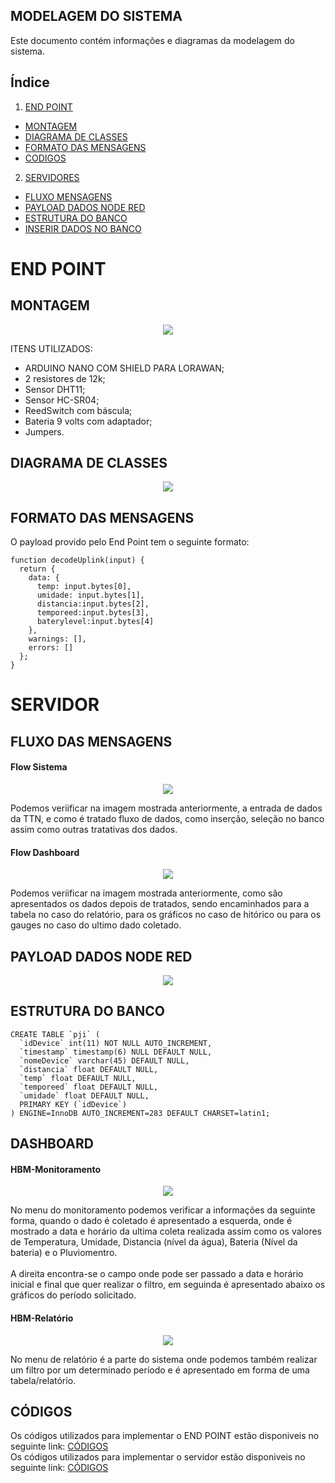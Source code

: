 ## MODELAGEM DO SISTEMA
Este documento contém informações e diagramas da modelagem do sistema.

<!-- ÍNDICE -->
## Índice
 
1. [END POINT](https://github.com/HBM-Control/HBM-Control/blob/main/Documentos/modelagem.md#end-point)


  - [MONTAGEM](https://github.com/HBM-Control/HBM-Control/blob/main/Documentos/modelagem.md#montagem)
  - [DIAGRAMA DE CLASSES](https://github.com/HBM-Control/HBM-Control/blob/main/Documentos/modelagem.md#diagrama-de-classes)
  - [FORMATO DAS MENSAGENS](https://github.com/HBM-Control/HBM-Control/blob/main/Documentos/modelagem.md#formato-das-mensagens)
  - [CODIGOS](https://github.com/HBM-Control/HBM-Control/blob/main/Documentos/modelagem.md#códigos)
  
2. [SERVIDORES](https://github.com/HBM-Control/HBM-Control/blob/main/Documentos/modelagem.md#servidor)
  - [FLUXO MENSAGENS](https://github.com/HBM-Control/HBM-Control/blob/main/Documentos/modelagem.md#fluxo-das-mensagens)
  - [PAYLOAD DADOS NODE RED](https://github.com/HBM-Control/HBM-Control/blob/main/Documentos/modelagem.md#payload-dados-node-red)
  - [ESTRUTURA DO BANCO](https://github.com/HBM-Control/HBM-Control/blob/main/Documentos/modelagem.md#estrutura-do-banco)
  - [INSERIR DADOS NO BANCO](https://github.com/HBM-Control/HBM-Control/blob/main/Documentos/modelagem.md#inserir-dados-no-banco)

  <h1>END POINT</h1>
  
  ## MONTAGEM
  
  <p align="center">
  <img src="https://github.com/HBM-Control/HBM-Control/blob/main/Documentos/imagens/montagem.png" />
</p>

ITENS UTILIZADOS:
 - ARDUINO NANO COM SHIELD PARA LORAWAN;
 - 2 resistores de 12k;
 - Sensor DHT11;
 - Sensor HC-SR04;
 - ReedSwitch com báscula;
 - Bateria 9 volts com adaptador;
 - Jumpers.

  
  ## DIAGRAMA DE CLASSES
  
  <p align="center">
  <img src="https://github.com/HBM-Control/HBM-Control/blob/main/Documentos/imagens/endpoint_classes.JPG" />
</p>
  
  ## FORMATO DAS MENSAGENS
  O payload provido pelo End Point tem o seguinte formato:
~~~
function decodeUplink(input) {
  return {
    data: {
      temp: input.bytes[0],
      umidade: input.bytes[1],
      distancia:input.bytes[2],
      temporeed:input.bytes[3],
      baterylevel:input.bytes[4]
    },
    warnings: [],
    errors: []
  };
}
~~~

<h1>SERVIDOR</h1>

## FLUXO DAS MENSAGENS

#### Flow Sistema

<p align="center">
  <img src="https://github.com/HBM-Control/HBM-Control/blob/main/Documentos/imagens/FlowSistema.png" />
</p>

Podemos veriificar na imagem mostrada anteriormente, a entrada de dados da TTN, e como é tratado fluxo de dados, como inserção, seleção no banco assim como outras tratativas dos dados.

#### Flow Dashboard

<p align="center">
  <img src="https://github.com/HBM-Control/HBM-Control/blob/main/Documentos/imagens/FlowDashBoard.png" />
</p>

Podemos veriificar na imagem mostrada anteriormente, como são apresentados os dados depois de tratados, sendo encaminhados para a tabela no caso do relatório, para os gráficos no caso de hitórico ou para os gauges no caso do ultimo dado coletado.

## PAYLOAD DADOS NODE RED

<p align="center">
  <img src="https://github.com/HBM-Control/HBM-Control/blob/main/Documentos/imagens/PayloadRecebido.png" />
</p>

## ESTRUTURA DO BANCO

~~~
CREATE TABLE `pji` (
  `idDevice` int(11) NOT NULL AUTO_INCREMENT,
  `timestamp` timestamp(6) NULL DEFAULT NULL,
  `nomeDevice` varchar(45) DEFAULT NULL,
  `distancia` float DEFAULT NULL,
  `temp` float DEFAULT NULL,
  `temporeed` float DEFAULT NULL,
  `umidade` float DEFAULT NULL,
  PRIMARY KEY (`idDevice`)
) ENGINE=InnoDB AUTO_INCREMENT=283 DEFAULT CHARSET=latin1;
~~~

## DASHBOARD

#### HBM-Monitoramento

<p align="center">
  <img src="https://github.com/HBM-Control/HBM-Control/blob/main/Documentos/imagens/HMB-Monitoramento-Dashboard.png" />
</p>

No menu do monitoramento podemos verificar a informações da seguinte forma, quando o dado é coletado é apresentado a esquerda, onde é mostrado a data e horário da ultima coleta realizada assim como os valores de Temperatura, Umidade, Distancia (nível da água), Bateria (Nível da bateria) e o Pluviomentro. <br/><br/>
A direita encontra-se o campo onde pode ser passado a data e horário inicial e final que quer realizar o filtro, em seguinda é apresentado abaixo os gráficos do período solicitado.

#### HBM-Relatório

<p align="center">
  <img src="https://github.com/HBM-Control/HBM-Control/blob/main/Documentos/imagens/HMB-Relatorio-Dashboard.png" />
</p>

No menu de relatório é a parte do sistema onde podemos também realizar um filtro por um determinado período e é apresentado em forma de uma tabela/relatório. <br/>

## CÓDIGOS
Os códigos utilizados para implementar o END POINT estão disponiveis no seguinte link: [CÓDIGOS](https://github.com/HBM-Control/HBM-Control/tree/main/codigos/endpoint)<br/>
Os códigos utilizados para implementar o servidor estão disponiveis no seguinte link: [CÓDIGOS](https://github.com/HBM-Control/HBM-Control/tree/main/codigos/servidor)
